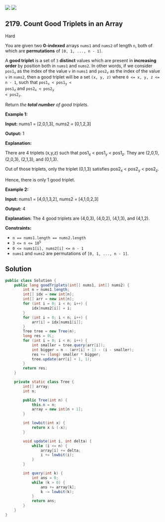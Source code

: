 [![](https://img.shields.io/github/stars/javadev/LeetCode-in-Java?label=Stars&style=flat-square)](https://github.com/javadev/LeetCode-in-Java)
[![](https://img.shields.io/github/forks/javadev/LeetCode-in-Java?label=Fork%20me%20on%20GitHub%20&style=flat-square)](https://github.com/javadev/LeetCode-in-Java/fork)

## 2179\. Count Good Triplets in an Array

Hard

You are given two **0-indexed** arrays `nums1` and `nums2` of length `n`, both of which are **permutations** of `[0, 1, ..., n - 1]`.

A **good triplet** is a set of `3` **distinct** values which are present in **increasing order** by position both in `nums1` and `nums2`. In other words, if we consider <code>pos1<sub>v</sub></code> as the index of the value `v` in `nums1` and <code>pos2<sub>v</sub></code> as the index of the value `v` in `nums2`, then a good triplet will be a set `(x, y, z)` where `0 <= x, y, z <= n - 1`, such that <code>pos1<sub>x</sub> < pos1<sub>y</sub> < pos1<sub>z</sub></code> and <code>pos2<sub>x</sub> < pos2<sub>y</sub> < pos2<sub>z</sub></code>.

Return _the **total number** of good triplets_.

**Example 1:**

**Input:** nums1 = [2,0,1,3], nums2 = [0,1,2,3]

**Output:** 1

**Explanation:**

There are 4 triplets (x,y,z) such that pos1<sub>x</sub> < pos1<sub>y</sub> < pos1<sub>z</sub>. They are (2,0,1), (2,0,3), (2,1,3), and (0,1,3).

Out of those triplets, only the triplet (0,1,3) satisfies pos2<sub>x</sub> < pos2<sub>y</sub> < pos2<sub>z</sub>.

Hence, there is only 1 good triplet.

**Example 2:**

**Input:** nums1 = [4,0,1,3,2], nums2 = [4,1,0,2,3]

**Output:** 4

**Explanation:** The 4 good triplets are (4,0,3), (4,0,2), (4,1,3), and (4,1,2).

**Constraints:**

*   `n == nums1.length == nums2.length`
*   <code>3 <= n <= 10<sup>5</sup></code>
*   `0 <= nums1[i], nums2[i] <= n - 1`
*   `nums1` and `nums2` are permutations of `[0, 1, ..., n - 1]`.

## Solution

```java
public class Solution {
    public long goodTriplets(int[] nums1, int[] nums2) {
        int n = nums1.length;
        int[] idx = new int[n];
        int[] arr = new int[n];
        for (int i = 0; i < n; i++) {
            idx[nums2[i]] = i;
        }
        for (int i = 0; i < n; i++) {
            arr[i] = idx[nums1[i]];
        }
        Tree tree = new Tree(n);
        long res = 0L;
        for (int i = 0; i < n; i++) {
            int smaller = tree.query(arr[i]);
            int bigger = n - (arr[i] + 1) - (i - smaller);
            res += (long) smaller * bigger;
            tree.update(arr[i] + 1, 1);
        }
        return res;
    }

    private static class Tree {
        int[] array;
        int n;

        public Tree(int n) {
            this.n = n;
            array = new int[n + 1];
        }

        int lowbit(int x) {
            return x & (-x);
        }

        void update(int i, int delta) {
            while (i <= n) {
                array[i] += delta;
                i += lowbit(i);
            }
        }

        int query(int k) {
            int ans = 0;
            while (k > 0) {
                ans += array[k];
                k -= lowbit(k);
            }
            return ans;
        }
    }
}
```